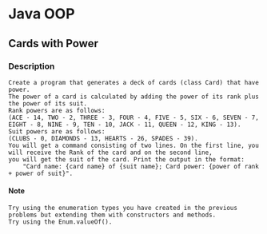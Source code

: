 # Java OOP

## Cards with Power

### Description
    Create a program that generates a deck of cards (class Card) that have power.
    The power of a card is calculated by adding the power of its rank plus the power of its suit. 
    Rank powers are as follows: 
    (ACE - 14, TWO - 2, THREE - 3, FOUR - 4, FIVE - 5, SIX - 6, SEVEN - 7, EIGHT - 8, NINE - 9, TEN - 10, JACK - 11, QUEEN - 12, KING - 13). 
    Suit powers are as follows: 
    (CLUBS - 0, DIAMONDS - 13, HEARTS - 26, SPADES - 39). 
    You will get a command consisting of two lines. On the first line, you will receive the Rank of the card and on the second line,
    you will get the suit of the card. Print the output in the format: 
        "Card name: {card name} of {suit name}; Card power: {power of rank + power of suit}". 

#### Note 
    Try using the enumeration types you have created in the previous problems but extending them with constructors and methods. 
    Try using the Enum.valueOf().